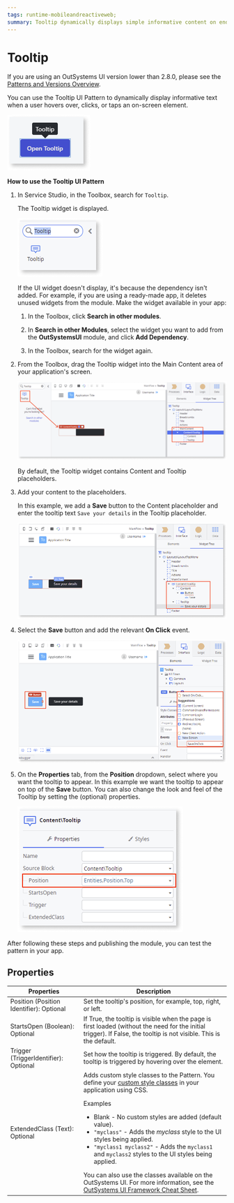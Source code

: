 ```yaml
---
tags: runtime-mobileandreactiveweb;   
summary: Tooltip dynamically displays simple informative content on end user interaction.
---
```


# Tooltip

<div class="info" markdown="1">

If you are using an OutSystems UI version lower than 2.8.0, please see the [Patterns and Versions Overview](https://outsystemsui.outsystems.com/OutsystemsUiWebsite/MigrationOverview).
                            
</div>

You can use the Tooltip UI Pattern to dynamically display informative text when a user hovers over, clicks, or taps an on-screen element.

![Example tooltip](<images/tooltip-example.png>)

**How to use the Tooltip UI Pattern**

1. In Service Studio, in the Toolbox, search for `Tooltip`.
  
    The Tooltip widget is displayed.

    ![Tooltip widget](<images/tooltip-widget-ss.png>)

     If the UI widget doesn't display, it's because the dependency isn't added. For example, if you are using a ready-made app, it deletes unused widgets from the module. Make the widget available in your app:

    1. In the Toolbox, click **Search in other modules**.
    
    1. In **Search in other Modules**, select the widget you want to add from the **OutSystemsUI** module, and click **Add Dependency**. 
    
    1. In the Toolbox, search for the widget again.

1. From the Toolbox, drag the Tooltip widget into the Main Content area of your application's screen.

    ![Drag tooltip widget to screen](<images/tooltip-drag-ss.png>)

    By default, the Tooltip widget contains Content and Tooltip placeholders.

1. Add your content to the placeholders. 
    
    In this example, we add a **Save** button to the Content placeholder and enter the tooltip text ``Save your details`` in the Tooltip placeholder.

    ![Add content to tooltip](<images/tooltip-content-ss.png>)
    
1. Select the **Save** button and add the relevant **On Click** event.

    ![Add OnClick event to Save button](<images/tooltip-onclick-ss.png>)

1. On the **Properties** tab, from the **Position** dropdown, select where you want the tooltip to appear. In this example we want the tooltip to appear on top of the **Save** button. You can also change the look and feel of the Tooltip by setting the (optional) properties.

    ![Set optional properties](<images/tooltip-properties-ss.png>)

After following these steps and publishing the module, you can test the pattern in your app.

## Properties

| Properties | Description |
|---|---|
|Position (Position Identifier): Optional | Set the tooltip's position, for example, top, right, or left.|
| StartsOpen (Boolean): Optional | If True, the tooltip is visible when the page is first loaded (without the need for the initial trigger). If False, the tooltip is not visible. This is the default. |
| Trigger (TriggerIdentifier): Optional | Set how the tooltip is triggered. By default, the tooltip is triggered by hovering over the element.|
| ExtendedClass (Text): Optional |  Adds custom style classes to the Pattern. You define your [custom style classes](../../../../../develop/ui/look-feel/css.md) in your application using CSS. <p>Examples <ul><li>Blank - No custom styles are added (default value).</li><li>``"myclass"`` - Adds the _myclass_ style to the UI styles being applied.</li><li>``"myclass1 myclass2"`` - Adds the ``myclass1`` and ``myclass2`` styles to the UI styles being applied.</li></ul></p>You can also use the classes available on the OutSystems UI. For more information, see the [OutSystems UI Framework Cheat Sheet](https://outsystemsui.outsystems.com/OutsystemsUiWebsite/CheatSheet).|
